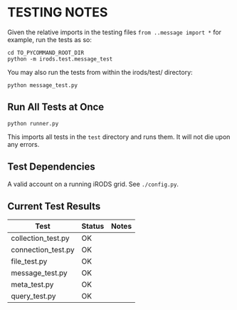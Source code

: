 TESTING NOTES
=============

Given the relative imports in the testing files `from ..message import *`
for example, run the tests as so:

```
cd TO_PYCOMMAND_ROOT_DIR
python -m irods.test.message_test
```

You may also run the tests from within the irods/test/ directory:

```
python message_test.py
```

Run All Tests at Once
---------------------
```
python runner.py
```

This imports all tests in the `test` directory and runs them. It will not die upon any errors.


Test Dependencies
-----------------

A valid account on a running iRODS grid. See `./config.py`.

Current Test Results
--------------------


| Test        | Status           | Notes |
| ------------- |-------------|------------|
| collection_test.py | OK ||
| connection_test.py | OK ||
| file_test.py | OK ||
| message_test.py | OK ||
| meta_test.py | OK ||
| query_test.py | OK ||

